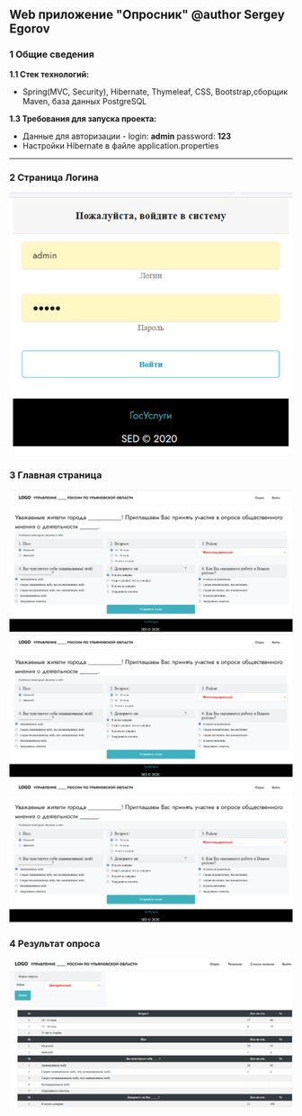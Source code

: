 ## Web приложение "Опросник" @author Sergey Egorov
### 1 Общие сведения

**1.1 Стек технологий:**
- Spring(MVC, Security), Hibernate, Thymeleaf, CSS, Bootstrap,сборщик Maven, база данных PostgreSQL 

**1.3 Требования для запуска проекта:**
- Данные для авторизации - login: **admin** password: **123**
- Настройки Hibernate в файле application.properties

***
### 2 Страница Логина
![CC0](https://github.com/serd1986/opros/blob/master/screenshots/log_s.png)

### 3 Главная страница
![CC0](https://github.com/serd1986/opros/blob/master/screenshots/c_d_1.png)
![CC0](https://github.com/serd1986/opros/blob/master/screenshots/c_d_1.png)
![CC0](https://github.com/serd1986/opros/blob/master/screenshots/c_d_1.png)

### 4 Результат опроса 
![CC0](https://github.com/serd1986/opros/blob/master/screenshots/rez.png)